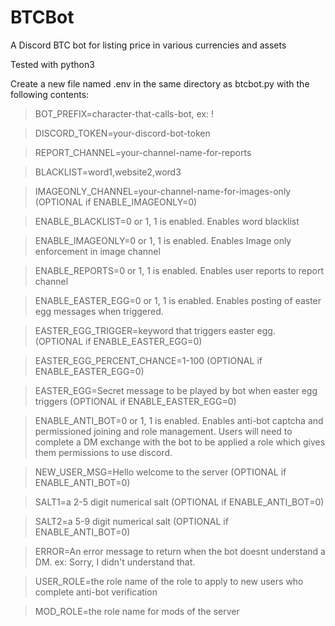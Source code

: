 # BTCBot
A Discord BTC bot for listing price in various currencies and assets

Tested with python3

Create a new file named .env in the same directory as btcbot.py with the following contents:

>BOT_PREFIX=character-that-calls-bot, ex: !

>DISCORD_TOKEN=your-discord-bot-token

>REPORT_CHANNEL=your-channel-name-for-reports

>BLACKLIST=word1,website2,word3

>IMAGEONLY_CHANNEL=your-channel-name-for-images-only (OPTIONAL if ENABLE_IMAGEONLY=0)

>ENABLE_BLACKLIST=0 or 1, 1 is enabled. Enables word blacklist

>ENABLE_IMAGEONLY=0 or 1, 1 is enabled. Enables Image only enforcement in image channel

>ENABLE_REPORTS=0 or 1, 1 is enabled. Enables user reports to report channel

>ENABLE_EASTER_EGG=0 or 1, 1 is enabled. Enables posting of easter egg messages when triggered.

>EASTER_EGG_TRIGGER=keyword that triggers easter egg. (OPTIONAL if ENABLE_EASTER_EGG=0)

>EASTER_EGG_PERCENT_CHANCE=1-100 (OPTIONAL if ENABLE_EASTER_EGG=0)

>EASTER_EGG=Secret message to be played by bot when easter egg triggers (OPTIONAL if ENABLE_EASTER_EGG=0)

>ENABLE_ANTI_BOT=0 or 1, 1 is enabled. Enables anti-bot captcha and permissioned joining and role management. Users will need to complete a DM exchange with the bot to be applied a role which gives them permissions to use discord.

>NEW_USER_MSG=Hello welcome to the server (OPTIONAL if ENABLE_ANTI_BOT=0)

>SALT1=a 2-5 digit numerical salt (OPTIONAL if ENABLE_ANTI_BOT=0)

>SALT2=a 5-9 digit numerical salt (OPTIONAL if ENABLE_ANTI_BOT=0)

>ERROR=An error message to return when the bot doesnt understand a DM. ex: Sorry, I didn't understand that.

>USER_ROLE=the role name of the role to apply to new users who complete anti-bot verification

>MOD_ROLE=the role name for mods of the server
